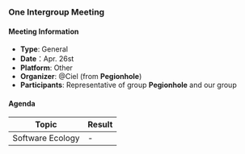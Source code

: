 ### One Intergroup Meeting

#### Meeting Information
- **Type**: General
- **Date**：Apr. 26st
- **Platform**: Other
- **Organizer**: @Ciel (from **Pegionhole**)
- **Participants**: Representative of group **Pegionhole** and our group

#### Agenda
|Topic|Result|
|-|-|
|Software Ecology|-|
